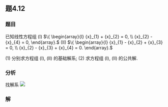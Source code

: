 ## 题4.12
### 题目
已知线性方程组 (I) $\{  \begin{array}{l} {x}_{1} + {x}_{2} = 0, \\  {x}_{2} - {x}_{4} = 0, \end{array}.$ (II) $\{  \begin{array}{l} {x}_{1} - {x}_{2} + {x}_{3} = 0, \\  {x}_{2} - {x}_{3} + {x}_{4} = 0. \end{array}.$

(1) 分别求方程组 (I), (II) 的基础解系;
(2) 求方程组 (I), (II) 的公共解.
### 分析
找解系 
![](https://img.hwenyi.tech/202406091507305.webp)
### 解

